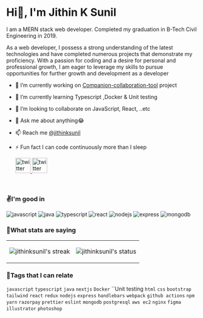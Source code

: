 
<h1>Hi👋, I'm Jithin K Sunil </h1>

I am a MERN stack web developer. Completed my graduation in B-Tech Civil Engineering in 2019.

As a web developer, I possess a strong understanding of the latest technologies and have completed numerous projects that demonstrate my proficiency. With a passion for coding and a desire for personal and professional growth, I am eager to leverage my skills to pursue opportunities for further growth and development as a developer

- 🔭 I’m currently working on [Companion-collaboration-tool](https://github.com/jithinksunil/Companion-PM-Sollution-FrontEnd.git) project
- 🌱 I’m currently learning Typescript ,Docker & Unit testing
- 👯 I’m looking to collaborate on JavaScript, React, ..etc
- 💬 Ask me about anything😂
- 📫 Reach me [@jithinksunil](mailto:jithinksunil1996@gmail.com)
- ⚡ Fun fact I can code continuously more than I sleep


  <a href="https://www.linkedin.com/in/jithinksunil/">
    <picture>
      <source  width="40" media="(prefers-color-scheme: dark)" srcset="https://user-images.githubusercontent.com/64640025/209478596-ca5d3735-84ff-41c1-adda-0636638484e9.png">
      <img  width="40" alt="twitter" src="https://user-images.githubusercontent.com/64640025/209478603-cdf603dc-7583-452e-b658-576b5e0ca504.png">
    </picture>

  </a>
  <a href="mailto:jithinksunil1996@gmail.com">
    <picture>
      <source width="40" media="(prefers-color-scheme: dark)" srcset="https://user-images.githubusercontent.com/64640025/209478606-af257735-4813-47c1-ac02-d6aedfa4f779.png">
      <img alt="twitter" width="40" src="https://user-images.githubusercontent.com/64640025/209478608-011b55f7-40cd-43a5-8053-ae193a1badf3.png">
    </picture>
  </a>

<br>
<h3>✌️I'm good in</h3>

![javascript](https://img.shields.io/badge/JavaScript-323330?style=for-the-badge&logo=javascript&logoColor=F7DF1E) ![java](https://img.shields.io/badge/java-%23ED8B00.svg?style=for-the-badge&logo=java&logoColor=white) ![typescript](https://img.shields.io/badge/TypeScript-007ACC?style=for-the-badge&logo=typescript&logoColor=white)
![react](https://img.shields.io/badge/React-20232A?style=for-the-badge&logo=react&logoColor=61DAFB) ![nodejs](https://img.shields.io/badge/Node.js-339933?style=for-the-badge&logo=nodedotjs&logoColor=white) ![express](https://img.shields.io/badge/Express.js-000000?style=for-the-badge&logo=express&logoColor=white) ![mongodb](https://img.shields.io/badge/MongoDB-4EA94B?style=for-the-badge&logo=mongodb&logoColor=white)

<h3>🤞What stats are saying</h3>
<table>
<tr>
  <td>
    <p align='center'>
      <img alt="jithinksunil's streak" src='https://github-readme-streak-stats.herokuapp.com/?user=jithinksunil&hide_border=true&background=00000000&stroke=777777&sideNums=4488FF&currStreakNum=4488FF&ring=45CEA2&fire=4488FF&currStreakLabel=68C2F5&sideLabels=68C2F5&dates=54AF9C'>
    </p>
    
  </td>
  <td>
    <p align='center'>
      <img alt="jithinksunil's status" src="https://github-readme-stats.vercel.app/api/top-langs?username=jithinksunil&langs_count=8&theme=tokyonight&bg_color=00000000&hide_border=true&">
    </p>
  </td>
 </tr>
</table>

<h3>🔗Tags that I can relate</h3>

`javascript` `typescript` `java` `nextjs` `Docker` ``Unit testing `html` `css` `bootstrap` `tailwind` `react` `redux` `nodejs` `express` `handlebars` `webpack` `github actions` `npm` `yarn` `razorpay` `prettier` `eslint` `mongodb` `postgresql` `aws ec2` `nginx` `figma` `illustrator` `photoshop`
